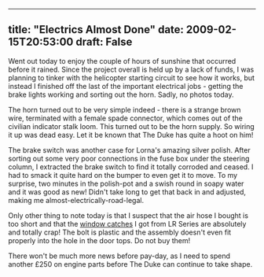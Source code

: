 
---
title: "Electrics Almost Done"
date: 2009-02-15T20:53:00
draft: False
---

Went out today to enjoy the couple of hours of sunshine that occurred before it rained.  Since the project overall is held up by a lack of funds, I was planning to tinker with the helicopter starting circuit to see how it works, but instead I finished off the last of the important electrical jobs - getting the brake lights working and sorting out the horn.  Sadly, no photos today.

The horn turned out to be very simple indeed - there is a strange brown wire, terminated with a female spade connector, which comes out of the civilian indicator stalk loom.  This turned out to be the horn supply.  So wiring it up was dead easy.  Let it be known that The Duke has quite a hoot on him!

The brake switch was another case for Lorna's amazing silver polish.  After sorting out some very poor connections in the fuse box under the steering column, I extracted the brake switch to find it totally corroded and ceased.  I had to smack it quite hard on the bumper to even get it to move.  To my surprise, two minutes in the polish-pot and a swish round in soapy water and it was good as new!  Didn't take long to get that back in and adjusted, making me almost-electrically-road-legal.

Only other thing to note today is that I suspect that the air hose I bought is too short and that the <a href="http://www.lrseries.com/shop/product/listing/776/347322-WINDOW-CATCH-ASSEMBLY.html">window catches</a> I got from LR Series are absolutely and totally crap!  The bolt is plastic and the assembly doesn't even fit properly into the hole in the door tops.  Do not buy them!

There won't be much more news before pay-day, as I need to spend another £250 on engine parts before The Duke can continue to take shape.